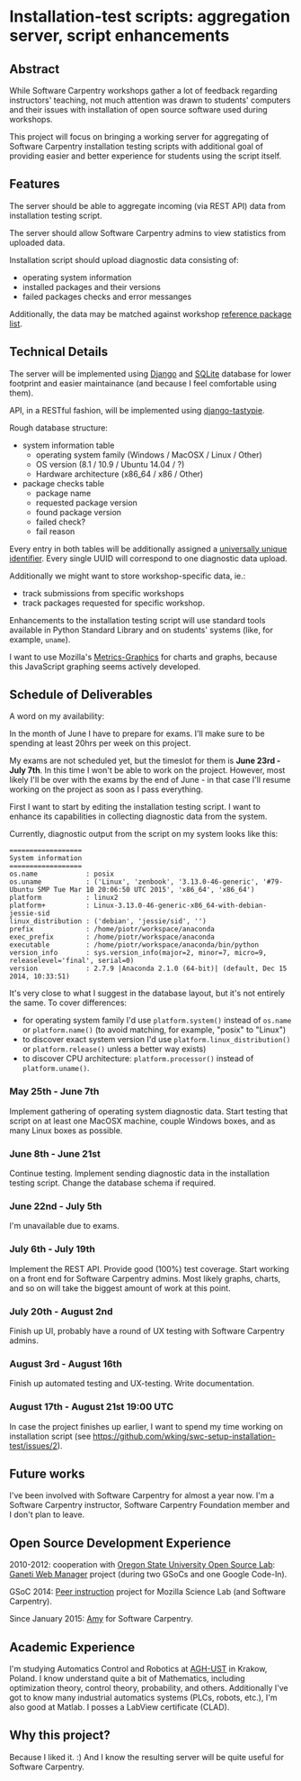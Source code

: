 # Installation-test scripts: aggregation server, script enhancements

## Abstract

While Software Carpentry workshops gather a lot of feedback regarding
instructors' teaching, not much attention was drawn to students' computers and
their issues with installation of open source software used during workshops.

This project will focus on bringing a working server for aggregating of
Software Carpentry installation testing scripts with additional goal of
providing easier and better experience for students using the script itself.

## Features

The server should be able to aggregate incoming (via REST API) data from
installation testing script.

The server should allow Software Carpentry admins to view statistics from
uploaded data.

Installation script should upload diagnostic data consisting of:

* operating system information
* installed packages and their versions
* failed packages checks and error messanges

Additionally, the data may be matched against workshop
[reference package list](https://github.com/wking/swc-setup-installation-test/issues/2).

## Technical Details

The server will be implemented using [Django](https://www.djangoproject.com/)
and [SQLite](https://docs.djangoproject.com/en/1.7/ref/databases/) database
for lower footprint and easier maintainance (and because I feel comfortable
using them).

API, in a RESTful fashion, will be implemented using
[django-tastypie](http://tastypieapi.org/).

Rough database structure:

* system information table
    * operating system family (Windows / MacOSX / Linux / Other)
    * OS version (8.1 / 10.9 / Ubuntu 14.04 / ?)
    * Hardware architecture (x86_64 / x86 / Other)
* package checks table
    * package name
    * requested package version
    * found package version
    * failed check?
    * fail reason

Every entry in both tables will be additionally assigned a
[universally unique identifier](http://en.wikipedia.org/wiki/Universally_unique_identifier).
Every single UUID will correspond to one diagnostic data upload.

Additionally we might want to store workshop-specific data, ie.:

* track submissions from specific workshops
* track packages requested for specific workshop.

Enhancements to the installation testing script will use standard tools
available in Python Standard Library and on students' systems (like, for
example, `uname`).

I want to use Mozilla's
[Metrics-Graphics](https://github.com/mozilla/metrics-graphics) for charts and
graphs, because this JavaScript graphing seems actively developed.

## Schedule of Deliverables

A word on my availability:

In the month of June I have to prepare for exams. I'll make sure to be
spending at least 20hrs per week on this project.

My exams are not scheduled yet, but the timeslot for them is
**June 23rd - July 7th**. In this time I won't be able to work on the project.
However, most likely I'll be over with the exams by the end of June - in that
case I'll resume working on the project as soon as I pass everything.

First I want to start by editing the installation testing script. I want to
enhance its capabilities in collecting diagnostic data from the system.

Currently, diagnostic output from the script on my system looks like this:

```
==================
System information
==================
os.name            : posix
os.uname           : ('Linux', 'zenbook', '3.13.0-46-generic', '#79-Ubuntu SMP Tue Mar 10 20:06:50 UTC 2015', 'x86_64', 'x86_64')
platform           : linux2
platform+          : Linux-3.13.0-46-generic-x86_64-with-debian-jessie-sid
linux_distribution : ('debian', 'jessie/sid', '')
prefix             : /home/piotr/workspace/anaconda
exec_prefix        : /home/piotr/workspace/anaconda
executable         : /home/piotr/workspace/anaconda/bin/python
version_info       : sys.version_info(major=2, minor=7, micro=9, releaselevel='final', serial=0)
version            : 2.7.9 |Anaconda 2.1.0 (64-bit)| (default, Dec 15 2014, 10:33:51)
```

It's very close to what I suggest in the database layout, but it's not entirely
the same. To cover differences:

* for operating system family I'd use `platform.system()` instead of `os.name`
  or `platform.name()` (to avoid matching, for example, "posix" to "Linux")
* to discover exact system version I'd use `platform.linux_distribution()` or
  `platform.release()` unless a better way exists)
* to discover CPU architecture: `platform.processor()` instead of
  `platform.uname()`.

### May 25th - June 7th

Implement gathering of operating system diagnostic data. Start testing that
script on at least one MacOSX machine, couple Windows boxes, and as many Linux
boxes as possible.

### June 8th - June 21st

Continue testing. Implement sending diagnostic data in the installation testing
script. Change the database schema if required.

### June 22nd - July 5th

I'm unavailable due to exams.

### July 6th - July 19th

Implement the REST API. Provide good (100%) test coverage. Start working on
a front end for Software Carpentry admins. Most likely graphs, charts, and so
on will take the biggest amount of work at this point.

### July 20th - August 2nd

Finish up UI, probably have a round of UX testing with Software Carpentry admins.

### August 3rd - August 16th

Finish up automated testing and UX-testing. Write documentation.

### August 17th - August 21st 19:00 UTC

In case the project finishes up earlier, I want to spend my time working on
installation script (see
https://github.com/wking/swc-setup-installation-test/issues/2).

## Future works

I've been involved with Software Carpentry for almost a year now. I'm
a Software Carpentry instructor, Software Carpentry Foundation member and
I don't plan to leave.

## Open Source Development Experience

2010-2012: cooperation with
[Oregon State University Open Source Lab](http://osuosl.org/):
[Ganeti Web Manager](http://ganeti-webmgr.readthedocs.org/en/latest/) project
(during two GSoCs and one Google Code-In).

GSoC 2014: [Peer instruction](https://github.com/pbanaszkiewicz/pitt) project
for Mozilla Science Lab (and Software Carpentry).

Since January 2015: [Amy](https://github.com/swcarpentry/amy) for Software
Carpentry.

## Academic Experience

I'm studying Automatics Control and Robotics at
[AGH-UST](http://www.agh.edu.pl/en) in Krakow, Poland. I know understand quite
a bit of Mathematics, including optimization theory, control theory,
probability, and others. Additionally I've got to know many industrial
automatics systems (PLCs, robots, etc.), I'm also good at Matlab. I posses a
LabView certificate (CLAD).

## Why this project?

Because I liked it. :) And I know the resulting server will be quite useful
for Software Carpentry.
